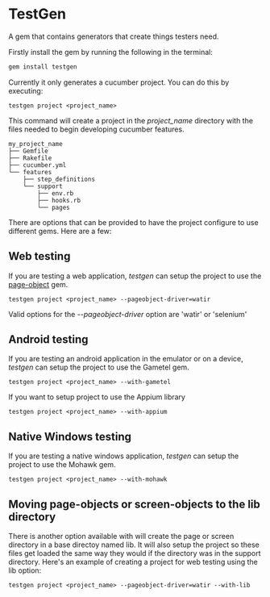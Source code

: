 # TestGen

A gem that contains generators that create things testers need.

Firstly install the gem by running the following in the terminal:

```bash
gem install testgen
```

Currently it only generates a cucumber project. You can do this by executing:

    testgen project <project_name>

This command will create a project in the <em>project_name</em> directory with the files needed to begin developing
cucumber features.

```
my_project_name
├── Gemfile
├── Rakefile
├── cucumber.yml
└── features
    ├── step_definitions
    └── support
        ├── env.rb
        ├── hooks.rb
        └── pages
```

There are options that can be provided to have the project configure to use different gems. Here are a few:

## Web testing

If you are testing a web application, <em>testgen</em> can setup the project to use the [page-object](https://github.com/cheezy/page-object) gem.

    testgen project <project_name> --pageobject-driver=watir

Valid options for the <em>--pageobject-driver</em> option are 'watir' or 'selenium'

## Android testing

If you are testing an android application in the emulator or on a device, <em>testgen</em> can setup the project to use
the Gametel gem.

    testgen project <project_name> --with-gametel

If you want to setup project to use the Appium library

    testgen project <project_name> --with-appium

## Native Windows testing

If you are testing a native windows application, <em>testgen</em> can setup the project to use the Mohawk gem.

    testgen project <project_name> --with-mohawk

## Moving page-objects or screen-objects to the lib directory

There is another option available with will create the page or screen directory in a base directoy named lib. It will
also setup the project so these files get loaded the same way they would if the directory was in the support directory.
Here's an example of creating a project for web testing using the lib option:

    testgen project <project_name> --pageobject-driver=watir --with-lib




